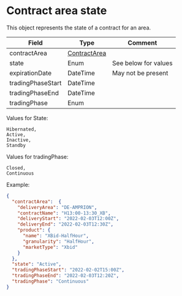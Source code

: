 ﻿# Contract area state

This object represents the state of a contract for an area.

| Field             | Type                            | Comment              |
|-------------------|---------------------------------|----------------------|
| contractArea      | [ContractArea](contractarea.md) |                      |
| state             | Enum                            | See below for values |
| expirationDate    | DateTime                        | May not be present   |
| tradingPhaseStart | DateTime                        |                      |
| tradingPhaseEnd   | DateTime                        |                      |
| tradingPhase      | Enum                            |                      |

Values for State:
```
Hibernated,
Active,
Inactive,
Standby
```

Values for tradingPhase:
```
Closed,
Continuous
```

Example:
```json
{
  "contractArea":  {
    "deliveryArea": "DE-AMPRION",
    "contractName": "H13:00-13:30_XB",
    "deliveryStart": "2022-02-03T12:00Z",
    "deliveryEnd": "2022-02-03T12:30Z",
    "product": {
      "name": "XBid-HalfHour",
      "granularity": "HalfHour",
      "marketType": "Xbid"
    }
  },
  "state": "Active",
  "tradingPhaseStart": "2022-02-02T15:00Z",
  "tradingPhaseEnd": "2022-02-03T12:20Z",
  "tradingPhase": "Continuous"
}
```
